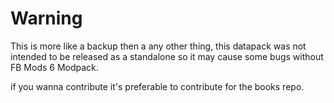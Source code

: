 # Warning

This is more like a backup then a any other thing, this datapack was not intended to be released as a standalone so it may cause some bugs without FB Mods 6 Modpack.

if you wanna contribute it's preferable to contribute for the books repo.
